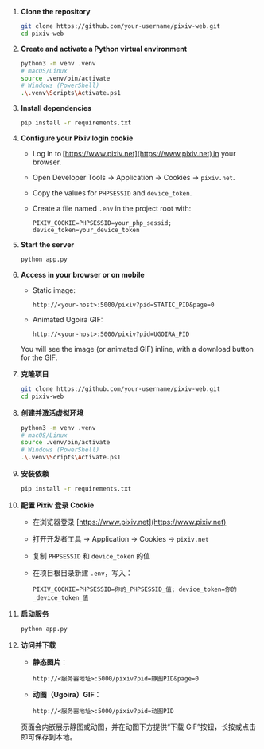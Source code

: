 1. **Clone the repository**

   ```bash
   git clone https://github.com/your-username/pixiv-web.git
   cd pixiv-web
   ```

2. **Create and activate a Python virtual environment**

   ```bash
   python3 -m venv .venv
   # macOS/Linux
   source .venv/bin/activate
   # Windows (PowerShell)
   .\.venv\Scripts\Activate.ps1
   ```

3. **Install dependencies**

   ```bash
   pip install -r requirements.txt
   ```

4. **Configure your Pixiv login cookie**

   * Log in to [https://www.pixiv.net](https://www.pixiv.net) in your browser.
   * Open Developer Tools → Application → Cookies → `pixiv.net`.
   * Copy the values for `PHPSESSID` and `device_token`.
   * Create a file named `.env` in the project root with:

     ```dotenv
     PIXIV_COOKIE=PHPSESSID=your_php_sessid; device_token=your_device_token
     ```

5. **Start the server**

   ```bash
   python app.py
   ```

6. **Access in your browser or on mobile**

   * Static image:

     ```
     http://<your-host>:5000/pixiv?pid=STATIC_PID&page=0
     ```
   * Animated Ugoira GIF:

     ```
     http://<your-host>:5000/pixiv?pid=UGOIRA_PID
     ```

   You will see the image (or animated GIF) inline, with a download button for the GIF.



1. **克隆项目**

   ```bash
   git clone https://github.com/your-username/pixiv-web.git
   cd pixiv-web
   ```

2. **创建并激活虚拟环境**

   ```bash
   python3 -m venv .venv
   # macOS/Linux
   source .venv/bin/activate
   # Windows (PowerShell)
   .\.venv\Scripts\Activate.ps1
   ```

3. **安装依赖**

   ```bash
   pip install -r requirements.txt
   ```

4. **配置 Pixiv 登录 Cookie**

   * 在浏览器登录 [https://www.pixiv.net](https://www.pixiv.net)
   * 打开开发者工具 → Application → Cookies → `pixiv.net`
   * 复制 `PHPSESSID` 和 `device_token` 的值
   * 在项目根目录新建 `.env`，写入：

     ```dotenv
     PIXIV_COOKIE=PHPSESSID=你的_PHPSESSID_值; device_token=你的_device_token_值
     ```

5. **启动服务**

   ```bash
   python app.py
   ```

6. **访问并下载**

   * **静态图片**：

     ```
     http://<服务器地址>:5000/pixiv?pid=静图PID&page=0
     ```
   * **动图（Ugoira）GIF**：

     ```
     http://<服务器地址>:5000/pixiv?pid=动图PID
     ```

   页面会内嵌展示静图或动图，并在动图下方提供“下载 GIF”按钮，长按或点击即可保存到本地。

